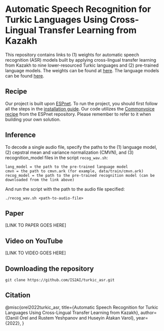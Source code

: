 # Automatic Speech Recognition for Turkic Languages Using Cross-Lingual Transfer Learning from Kazakh


This repository contains links to (1) weights for automatic speech recognition (ASR) models built by applying cross-lingual transfer learning from Kazakh to nine lower-resourced Turkic languages and (2) pre-trained language models. The weights can be found at [here](https://drive.google.com/drive/folders/1KgfuqCKerapO_v9Ts1gic42EFrib1zNN?usp=sharing). The language models can be found [here](https://drive.google.com/drive/folders/11mIYFEedsL2UtPcK5FT2cEy8rdcqxe39?usp=sharing).


## Recipe

Our project is built upon [ESPnet](https://github.com/espnet/espnet). To run the project, you should first follow all the steps in the [installation guide](https://espnet.github.io/espnet/installation.html).
Our code utilizes the [Commonvoice recipe](https://github.com/espnet/espnet/tree/master/egs2/commonvoice/asr1) from the ESPnet repository. Please remember to refer to it when building your own solution.


## Inference

To decode a single audio file, specify the paths to the (1) language model, (2) cepstral mean and variance normalization (CMVN), and (3) recognition_model files in the script `recog_wav.sh`:

```
lang_model = the path to the pre-trained language model
cmvn = the path to cmvn.ark (for example, data/train/cmvn.ark)
recog_model = the path to the pre-trained recognition model (can be downloaded from the link above)
```
And run the script with the path to the audio file specified:

```
./recog_wav.sh <path-to-audio-file>
```

## Paper

[LINK TO PAPER GOES HERE]

## Video on YouTube

[LINK TO VIDEO GOES HERE]

## Downloading the repository

`git clone https://github.com/IS2AI/turkic_asr.git`

## Citation

@misc{orel2022turkic_asr,
      title={Automatic Speech Recognition for Turkic Languages Using Cross-Lingual Transfer Learning from Kazakh},
      author={Daniil Orel and Rustem Yeshpanov and Huseyin Atakan Varol},
      year={2022},
}
